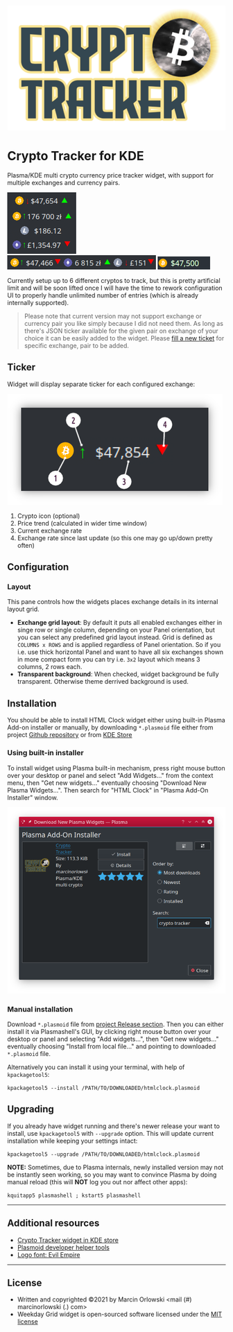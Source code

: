![Crypto Tracker Logo](img/logo.png)

Crypto Tracker for KDE
======================
Plasma/KDE multi crypto currency price tracker widget, with support for multiple exchanges and currency pairs.

![Widget vertical](img/widget01.png) ![Widget horizontal](img/widget02.png) ![Widget bg flash](img/widget03.gif)

Currently setup up to 6 different cryptos to track, but this is pretty artificial limit and will be soon
lifted once I will have the time to rework configuration UI to properly handle unlimited number of entries
(which is already internally supported).

> Please note that current version may not support exchange or currency pair you like simply because
> I did not need them. As long as there's JSON ticker available for the given pair on exchange of your
> choice it can be easily added to the widget. Please [fill a new ticket](https://github.com/MarcinOrlowski/crypto-tracker-plasmoid/issues)
> for specific exchange, pair to be added.

## Ticker ##

Widget will display separate ticker for each configured exchange:

![Ticker](img/ticker.png)

 1. Crypto icon (optional)
 1. Price trend (calculated in wider time window)
 1. Current exchange rate
 1. Exchange rate since last update (so this one may go up/down pretty often)

## Configuration ##

### Layout ###

This pane controls how the widgets places exchange details in its internal layout grid.

* **Exchange grid layout**: By default it puts all enabled exchanges either in singe row or single
  column, depending on your Panel orientation, but you can select any predefined grid layout
  instead. Grid is defined as `COLUMNS x ROWS` and is applied regardless of Panel orientation. 
  So if you i.e. use thick horizontal Panel and want to have all six exchanges shown in more
  compact form you can try i.e. `3x2` layout which means 3 columns, 2 rows each.
* **Transparent background**: When checked, widget background be fully transparent. Otherwise theme
  derrived background is used.

## Installation ##

You should be able to install HTML Clock widget either using built-in Plasma Add-on installer
or manually, by downloading `*.plasmoid` file either from project
[Github repository](https://github.com/MarcinOrlowski/crypto-tracker-plasmoid/) or
from [KDE Store](https://store.kde.org/p/1481524/)

### Using built-in installer ###

To install widget using Plasma built-in mechanism, press right mouse button over your desktop
or panel and select "Add Widgets..." from the context menu, then "Get new widgets..." eventually
choosing "Download New Plasma Widgets...". Then search for "HTML Clock" in "Plasma Add-On Installer" window.

![Plasma Add-On Installer](img/plasma-installer.png)

### Manual installation ###

Download `*.plasmoid` file from [project Release section](https://github.com/MarcinOrlowski/crypto-tracker-plasmoid/releases).
Then you can either install it via Plasmashell's GUI, by clicking right mouse button over your desktop or panel and
selecting "Add widgets...", then "Get new widgets..." eventually choosing "Install from local file..." and pointing to downloaded
`*.plasmoid` file.

Alternatively you can install it using your terminal, with help of `kpackagetool5`:

    kpackagetool5 --install /PATH/TO/DOWNLOADED/htmlclock.plasmoid 

## Upgrading ##

If you already have widget running and there's newer release your want to install, use `kpackagetool5`
with `--upgrade` option. This will update current installation while keeping your settings intact:

    kpackagetool5 --upgrade /PATH/TO/DOWNLOADED/htmlclock.plasmoid

**NOTE:** Sometimes, due to Plasma internals, newly installed version may not be instantly seen working,
so you may want to convince Plasma by doing manual reload (this will **NOT** log you out nor affect
other apps):

    kquitapp5 plasmashell ; kstart5 plasmashell

---

## Additional resources ##

 * [Crypto Tracker widget in KDE store](https://store.kde.org/p/1481524/)
 * [Plasmoid developer helper tools](https://github.com/marcinorlowski/plasmoid-tools)
 * [Logo font: Evil Empire](https://www.dafont.com/evil-empire.font?text=Crypto+Tracker)

---

## License ##

 * Written and copyrighted &copy;2021 by Marcin Orlowski <mail (#) marcinorlowski (.) com>
 * Weekday Grid widget is open-sourced software licensed under the [MIT license](http://opensource.org/licenses/MIT)

